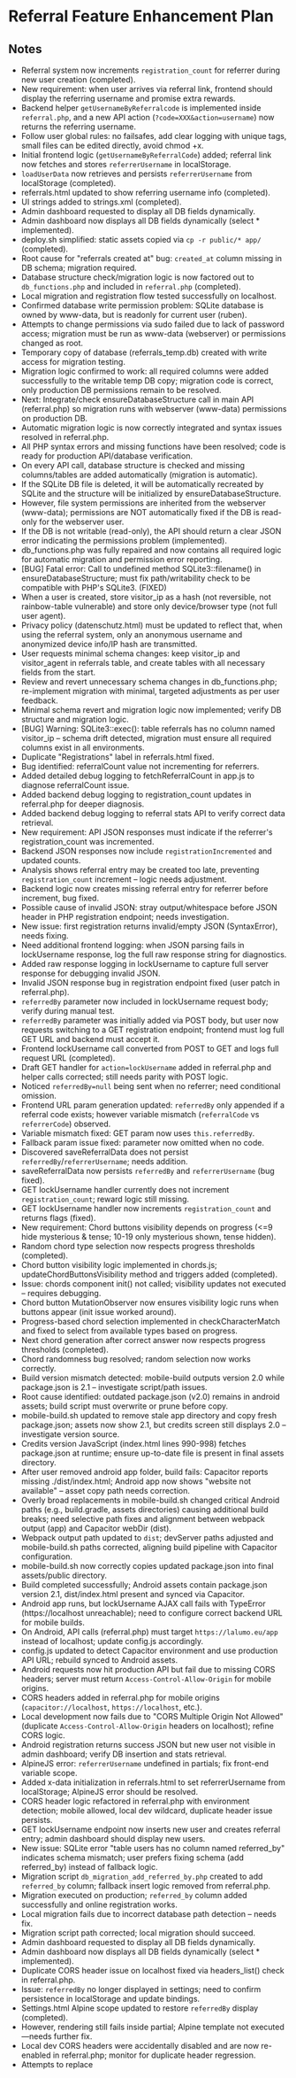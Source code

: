 # Referral Feature Enhancement Plan

## Notes
- Referral system now increments `registration_count` for referrer during new user creation (completed).
- New requirement: when user arrives via referral link, frontend should display the referring username and promise extra rewards.
- Backend helper `getUsernameByReferralcode` is implemented inside `referral.php`, and a new API action (`?code=XXX&action=username`) now returns the referring username.
- Follow user global rules: no failsafes, add clear logging with unique tags, small files can be edited directly, avoid chmod +x.
- Initial frontend logic (`getUsernameByReferralCode`) added; referral link now fetches and stores `referrerUsername` in localStorage.
- `loadUserData` now retrieves and persists `referrerUsername` from localStorage (completed).
- referrals.html updated to show referring username info (completed).
- UI strings added to strings.xml (completed).
- Admin dashboard requested to display all DB fields dynamically.
- Admin dashboard now displays all DB fields dynamically (select * implemented).
- deploy.sh simplified: static assets copied via `cp -r public/* app/` (completed).
- Root cause for "referrals created at" bug: `created_at` column missing in DB schema; migration required.
- Database structure check/migration logic is now factored out to `db_functions.php` and included in `referral.php` (completed).
- Local migration and registration flow tested successfully on localhost.
- Confirmed database write permission problem: SQLite database is owned by www-data, but is readonly for current user (ruben).
- Attempts to change permissions via sudo failed due to lack of password access; migration must be run as www-data (webserver) or permissions changed as root.
- Temporary copy of database (referrals_temp.db) created with write access for migration testing.
- Migration logic confirmed to work: all required columns were added successfully to the writable temp DB copy; migration code is correct, only production DB permissions remain to be resolved.
- Next: Integrate/check ensureDatabaseStructure call in main API (referral.php) so migration runs with webserver (www-data) permissions on production DB.
- Automatic migration logic is now correctly integrated and syntax issues resolved in referral.php.
- All PHP syntax errors and missing functions have been resolved; code is ready for production API/database verification.
- On every API call, database structure is checked and missing columns/tables are added automatically (migration is automatic).
- If the SQLite DB file is deleted, it will be automatically recreated by SQLite and the structure will be initialized by ensureDatabaseStructure.
- However, file system permissions are inherited from the webserver (www-data); permissions are NOT automatically fixed if the DB is read-only for the webserver user.
- If the DB is not writable (read-only), the API should return a clear JSON error indicating the permissions problem (implemented).
- db_functions.php was fully repaired and now contains all required logic for automatic migration and permission error reporting.
- [BUG] Fatal error: Call to undefined method SQLite3::filename() in ensureDatabaseStructure; must fix path/writability check to be compatible with PHP's SQLite3. (FIXED)
- When a user is created, store visitor_ip as a hash (not reversible, not rainbow-table vulnerable) and store only device/browser type (not full user agent).
- Privacy policy (datenschutz.html) must be updated to reflect that, when using the referral system, only an anonymous username and anonymized device info/IP hash are transmitted.
- User requests minimal schema changes: keep visitor_ip and visitor_agent in referrals table, and create tables with all necessary fields from the start.
- Review and revert unnecessary schema changes in db_functions.php; re-implement migration with minimal, targeted adjustments as per user feedback.
- Minimal schema revert and migration logic now implemented; verify DB structure and migration logic.
- [BUG] Warning: SQLite3::exec(): table referrals has no column named visitor_ip – schema drift detected, migration must ensure all required columns exist in all environments.
- Duplicate "Registrations" label in referrals.html fixed.
- Bug identified: referralCount value not incrementing for referrers.
- Added detailed debug logging to fetchReferralCount in app.js to diagnose referralCount issue.
- Added backend debug logging to registration_count updates in referral.php for deeper diagnosis.
- Added backend debug logging to referral stats API to verify correct data retrieval.
- New requirement: API JSON responses must indicate if the referrer's registration_count was incremented.
- Backend JSON responses now include `registrationIncremented` and updated counts.
- Analysis shows referral entry may be created too late, preventing `registration_count` increment – logic needs adjustment.
- Backend logic now creates missing referral entry for referrer before increment, bug fixed.
- Possible cause of invalid JSON: stray output/whitespace before JSON header in PHP registration endpoint; needs investigation.
- New issue: first registration returns invalid/empty JSON (SyntaxError), needs fixing.
- Need additional frontend logging: when JSON parsing fails in lockUsername response, log the full raw response string for diagnostics.
- Added raw response logging in lockUsername to capture full server response for debugging invalid JSON.
- Invalid JSON response bug in registration endpoint fixed (user patch in referral.php).
- `referredBy` parameter now included in lockUsername request body; verify during manual test.
- `referredBy` parameter was initially added via POST body, but user now requests switching to a GET registration endpoint; frontend must log full GET URL and backend must accept it.
- Frontend lockUsername call converted from POST to GET and logs full request URL (completed).
- Draft GET handler for `action=lockUsername` added in referral.php and helper calls corrected; still needs parity with POST logic.
- Noticed `referredBy=null` being sent when no referrer; need conditional omission.
- Frontend URL param generation updated: `referredBy` only appended if a referral code exists; however variable mismatch (`referralCode` vs `referrerCode`) observed.
- Variable mismatch fixed: GET param now uses `this.referredBy`.
- Fallback param issue fixed: parameter now omitted when no code.
- Discovered saveReferralData does not persist `referredBy`/`referrerUsername`; needs addition.
- saveReferralData now persists `referredBy` and `referrerUsername` (bug fixed).
- GET lockUsername handler currently does not increment `registration_count`; reward logic still missing.
- GET lockUsername handler now increments `registration_count` and returns flags (fixed).
- New requirement: Chord buttons visibility depends on progress (<=9 hide mysterious & tense; 10-19 only mysterious shown, tense hidden).
- Random chord type selection now respects progress thresholds (completed).
- Chord button visibility logic implemented in chords.js; updateChordButtonsVisibility method and triggers added (completed).
- Issue: chords component init() not called; visibility updates not executed – requires debugging.
- Chord button MutationObserver now ensures visibility logic runs when buttons appear (init issue worked around).
- Progress-based chord selection implemented in checkCharacterMatch and fixed to select from available types based on progress.
- Next chord generation after correct answer now respects progress thresholds (completed).
- Chord randomness bug resolved; random selection now works correctly.
- Build version mismatch detected: mobile-build outputs version 2.0 while package.json is 2.1 – investigate script/path issues.
- Root cause identified: outdated package.json (v2.0) remains in android assets; build script must overwrite or prune before copy.
- mobile-build.sh updated to remove stale app directory and copy fresh package.json; assets now show 2.1, but credits screen still displays 2.0 – investigate version source.
- Credits version JavaScript (index.html lines 990-998) fetches package.json at runtime; ensure up-to-date file is present in final assets directory.
- After user removed android app folder, build fails: Capacitor reports missing ./dist/index.html; Android app now shows "website not available" – asset copy path needs correction.
- Overly broad replacements in mobile-build.sh changed critical Android paths (e.g., build.gradle, assets directories) causing additional build breaks; need selective path fixes and alignment between webpack output (app) and Capacitor webDir (dist).
- Webpack output path updated to `dist`; devServer paths adjusted and mobile-build.sh paths corrected, aligning build pipeline with Capacitor configuration.
- mobile-build.sh now correctly copies updated package.json into final assets/public directory.
- Build completed successfully; Android assets contain package.json version 2.1, dist/index.html present and synced via Capacitor.
- Android app runs, but lockUsername AJAX call fails with TypeError (https://localhost unreachable); need to configure correct backend URL for mobile builds.
- On Android, API calls (referral.php) must target `https://lalumo.eu/app` instead of localhost; update config.js accordingly.
- config.js updated to detect Capacitor environment and use production API URL; rebuild synced to Android assets.
- Android requests now hit production API but fail due to missing CORS headers; server must return `Access-Control-Allow-Origin` for mobile origins.
- CORS headers added in referral.php for mobile origins (`capacitor://localhost`, `https://localhost`, etc.).
- Local development now fails due to "CORS Multiple Origin Not Allowed" (duplicate `Access-Control-Allow-Origin` headers on localhost); refine CORS logic.
- Android registration returns success JSON but new user not visible in admin dashboard; verify DB insertion and stats retrieval.
- AlpineJS error: `referrerUsername` undefined in partials; fix front-end variable scope.
- Added x-data initialization in referrals.html to set referrerUsername from localStorage; AlpineJS error should be resolved.
- CORS header logic refactored in referral.php with environment detection; mobile allowed, local dev wildcard, duplicate header issue persists.
- GET lockUsername endpoint now inserts new user and creates referral entry; admin dashboard should display new users.
- New issue: SQLite error "table users has no column named referred_by" indicates schema mismatch; user prefers fixing schema (add referred_by) instead of fallback logic.
- Migration script `db_migration_add_referred_by.php` created to add `referred_by` column; fallback insert logic removed from referral.php.
- Migration executed on production; `referred_by` column added successfully and online registration works.
- Local migration fails due to incorrect database path detection – needs fix.
- Migration script path corrected; local migration should succeed.
- Admin dashboard requested to display all DB fields dynamically.
- Admin dashboard now displays all DB fields dynamically (select * implemented).
- Duplicate CORS header issue on localhost fixed via headers_list() check in referral.php.
- Issue: `referredBy` no longer displayed in settings; need to confirm persistence in localStorage and update bindings.
- Settings.html Alpine scope updated to restore `referredBy` display (completed).
- However, rendering still fails inside partial; Alpine template not executed—needs further fix.
- Local dev CORS headers were accidentally disabled and are now re-enabled in referral.php; monitor for duplicate header regression.
- Attempts to replace <template> with <div x-show> still leave raw HTML; Alpine not initializing for partials – likely issue with partial loading/webpack processing.
- Discovered utility src/utils/html-include.js responsible for loading partials; it calls Alpine.initTree after injection yet settings.html still not parsed—investigate path handling and timing.
- Debug session shows localStorage contains referral data but `window.app.referredBy` remains null when settings.html is rendered; indicates loadUserData or initialization timing issue requiring fix.
- Debug diagnostics section and robust `x-show` bindings added to settings.html to trace referral variables and Alpine initialization.
- Fixed localStorage key mismatch; loadUserData now falls back to `lalumo-referral` and stores both keys, populating `referredBy` and `referrerUsername` correctly.
- Added registration_success, username_exists, registration_error strings to English and German XMLs.
- Fallback registration messages in app.js changed to English; need corresponding `registration_success`, `username_exists`, `registration_error` keys in strings-en.xml and strings-de.xml.
- Need to display `referrerUsername` in settings.html (similar to referrals.html); currently only `referredBy` shown.
- Settings.html now displays `referrerUsername` alongside referral code (implemented).
- Added dedicated `reset_2_5_ChordTypes_Progress` and wired into `resetAllProgress`; import path fixed and build compiles.
- New requirement: limit consecutive random chord type repeats (<=9 allow max two repeats, >=10 disallow repeats).
- Chord repetition constraint logic now enforced at every selection in playCurrent2_5Chord; bug with pre-set currentChordType is fixed.
- For progress ≤9 allow max two consecutive identical chord types
- From progress 10–19 show mysterious button but hide tense.
- At progress ≥20 show all chord type buttons.
- Adjust random chord generation in chords.js to select only from available types based on progress.
- Debug chords component initialization (init not called); ensure updateChordButtonsVisibility is invoked.
- Fix randomness bug in next chord selection after correct answer (always minor).
- Restrict next chord selection after correct answer in checkCharacterMatch to respect progress thresholds.
- Fix mobile build version mismatch (package.json vs build output).
  - Identify root cause: stale package.json in android assets.
  - Update mobile-build.sh to delete old package.json or use rsync --delete to ensure fresh copy.
  - Investigate credits screen version display still showing 2.0; ensure version info comes from updated package.json.
  - Ensure updated package.json is copied into final assets/public directory during build.
  - Rebuild and verify credits screen now shows version 2.1.
- Investigate missing dist/index.html after clean build; ensure web assets directory generated correctly.
- Update mobile-build.sh (or Capacitor config) to copy/dist sync full web assets so Android app loads.
- Rebuild and verify Android app opens website successfully.
- Revert unintended mobile-build.sh path replacements (restore valid android/app paths).
- Decide canonical web assets directory (dist or app) and update webpack output path or Capacitor webDir accordingly.
- Make npm run build output index.html into chosen webDir.
- Copy updated package.json into that directory and Android assets.
- Rebuild and verify credits version and Android app load.
- New bug: Chord is not remembered when play button is pressed again; a new random chord is generated each time, but it should remain the same until the user answers correctly.
- Chord persistence bug fixed: playCurrent2_5Chord now only generates a new chord if none is set; pressing play repeats the current chord until the correct answer.
- New technical issue: Chord repeat counter (consecutiveRepeats) is never incremented because the repeat-detection logic is only triggered when a new chord is generated, not when the same chord is repeated; this may affect repetition constraints.
- User clarified: consecutiveRepeats must be incremented after a correct answer (not reset), so that the next random selection cannot repeat the same chord type. It should NOT be incremented on incorrect answers.
- Repeat counter logic for chords is now correct: consecutiveRepeats is reset on new chord generation and incremented only after correct answer (not on replay or incorrect answers).
- Additional fix: consecutiveRepeats is now also reset in playChordByType when a new chord is played, ensuring no stale repeat counts persist across chord changes.
- Additional note: consecutiveRepeats is now also reset in playChordByType when a new chord is played, ensuring no stale repeat counts persist across chord changes.
- New: Chord persistence and repetition logic for 2_5 chord recognition component clarified and finalized:
  - currentChordType persists until correct answer; play repeats same chord until solved
  - currentChordType/previousChordType used for state
  - After correct answer, currentChordType=null to trigger new chord on next play
  - For progress ≤9: max two identical types in a row; ≥10: no repeats
  - consecutiveRepeats reset on new chord, incremented only if new random chord matches previous
  - No increment on replay; initialize consecutiveRepeats=0, previousChordType=null
  - Add [REPETITION] debug logs for all relevant steps
  - Main logic in playCurrent2_5Chord and checkCharacterMatch; no fallbacks allowed
- New: For 1_1 "Match the Sounds" activity, max 3 consecutive identical (high or low) areas are allowed, enforced equally at all progress levels (no progress-based variation).
- Analysis: The previous "attempts" logic in pitches.js (lines 847-856) only prevented repeating the exact same puzzle, but did not enforce a strict limit on consecutive high/low areas. This approach did not fulfill the requirement of max 3x high or low in a row.
- New plan: Implement robust consecutive area (high/low) limit by tracking `consecutiveSameRangeCount` and `previousToneRange` in 1_1; force a switch if 3 in a row is reached. Add detailed [1_1_RANDOM] debug logs.
- New: For 1_1, randomization must enforce BOTH: (a) max 3 consecutive same areas (high/low), and (b) never repeat the exact same tone as the previous. Update logic and prompt accordingly.
- Clarification: The filter for avoiding repeated tones applies only within the selected tone area (high/low), not between the two areas. There are always multiple tones per area, so the filter is meaningful there.
- BUG: "referrals created at" field is no longer set correctly; fixed.
- [x] Implement robust double constraint for 1_1 tone randomization:
  - Track `consecutiveSameRangeCount`, `previousToneRange`, and `previousExactTone` in the relevant component
  - Enforce max 3x same area in a row, all progress levels
  - Never repeat the exact same tone as the previous within the selected area
  - Add [1_1_RANDOM] debug logs for all steps
- [x] Investigate and fix: "referrals created at" not set correctly

## Task List
- [x] Increase `registration_count` after successful referred registration (backend done).
- [x] Implement `getUsernameByReferralcode` in `referral.php` returning username for given code with proper logging.
- [x] Add API route/parameter to call the new function securely (e.g., GET `?code=XXX&action=username`).
- [x] Add `getUsernameByReferralCode` function in `app.js` to retrieve referring username.
- [x] Update `public/partials/referrals.html` (and related JS) to fetch and show referring username when `ref` parameter is present.
- [x] Ensure `saveReferralData` persists `referrerUsername` field consistently.
- [x] Update `loadUserData` and startup flow to fetch and store `referrerUsername` when present.
- [x] Add sortable column functionality to admin table in admin.php.
- [x] Add delete user button with backend handling in admin.php.
- [x] Fix duplicate "Registrations" label in referrals.html.
- [x] Investigate and fix referralCount not incrementing (backend and frontend).
- [x] Extend referral.php JSON responses with flag showing if registration_count was incremented.
- [x] Adjust frontend handling to process new registrationIncremented flag.
- [x] Add new UI strings to default `strings.xml` for label and reward message.
- [x] Ensure referral entry is created before counting registration (backend logic).
- [x] Fix invalid JSON response on first user registration.
  - [x] Investigate source of invalid JSON (check for whitespace or accidental output before header/echo).
  - [x] Add raw response logging in app.js (lockUsername) when JSON parse fails.
- [x] Fix missing `referrerUsername` (send `referredBy` in lockUsername request body).
- [x] Convert lockUsername request to GET with full URL logging (frontend).
- [x] Replace undefined helpers (`generateUniqueReferralCode`, `generatePassword`) with existing `generateReferralCode`, `generateRandomPassword` or add wrappers.
- [x] Fix sending `referredBy=null` when no referrer (only include param if value present).
- [x] Remove fallback `referredBy=none`; omit parameter when absent.
- [x] Finalize GET `action=lockUsername` handling in referral.php (align with POST logic).
- [x] Ensure same referral increment logic and JSON response as POST path.
- [x] Verify and unify variable name for referral code in lockUsername (`referralCode` vs `referrerCode`).
- [x] Persist `referredBy` and `referrerUsername` in saveReferralData and ensure load flow consistency.
- [x] Implement chord type visibility logic in 2_5_chord_characters.js according to progress thresholds.
  - [x] Hide mysterious and tense buttons when progress ≤ 9.
  - [x] From progress 10–19 show mysterious button but hide tense.
  - [x] At progress ≥20 show all chord type buttons.
- [x] Adjust random chord generation in chords.js to select only from available types based on progress.
- [x] Debug chords component initialization (init not called); ensure updateChordButtonsVisibility is invoked.
- [x] Fix randomness bug in next chord selection after correct answer (always minor).
- [x] Restrict next chord selection after correct answer in checkCharacterMatch to respect progress thresholds.
- [x] Fix mobile build version mismatch (package.json vs build output).
  - [x] Identify root cause: stale package.json in android assets.
  - [x] Update mobile-build.sh to delete old package.json or use rsync --delete to ensure fresh copy.
  - [x] Investigate credits screen version display still showing 2.0; ensure version info comes from updated package.json.
  - [x] Ensure updated package.json is copied into final assets/public directory during build.
  - [x] Rebuild and verify credits screen now shows version 2.1.
- [x] Investigate missing dist/index.html after clean build; ensure web assets directory generated correctly.
- [x] Update mobile-build.sh (or Capacitor config) to copy/dist sync full web assets so Android app loads.
- [x] Rebuild and verify Android app opens website successfully.
- [x] Revert unintended mobile-build.sh path replacements (restore valid android/app paths).
- [x] Decide canonical web assets directory (dist or app) and update webpack output path or Capacitor webDir accordingly.
- [x] Make npm run build output index.html into chosen webDir.
- [x] Copy updated package.json into that directory and Android assets.
- [x] Rebuild and verify credits version and Android app load.
- [x] Fix mobile lockUsername fetch error by pointing API to correct backend URL.
  - [x] Update config.js to use `https://lalumo.eu/app` when running in Capacitor/Android.
  - [x] Rebuild Android app and verify lockUsername succeeds.
  - [x] Resolve CORS error for API requests from Android
    - [x] Add appropriate `Access-Control-Allow-Origin` header in referral.php or server configuration to allow `capacitor://localhost` and `https://localhost`
    - [x] Rebuild and test lockUsername on device without CORS failure.
- [x] Add appropriate `Access-Control-Allow-Origin` header in referral.php or server configuration to allow `capacitor://localhost` and `https://localhost`
- [x] Rebuild and test lockUsername on device without CORS failure.
- [x] Fix duplicate CORS header issue on localhost (ensure only one `Access-Control-Allow-Origin` header is sent).
- [x] Resolve AlpineJS `referrerUsername` undefined error in referrals.html/app.js.
- [x] Execute migration script on production database to add `referred_by` column.
- [x] Fix database path detection in migration script for local development.
- [x] Update admin dashboard table to include all database columns dynamically (select *).
- [x] Simplify deploy.sh static asset copy (use `cp -r public/*`)
- [x] Deploy schema update
- [x] Verify registration & admin dashboard post-deploy
- [x] Investigate and restore `referredBy` persistence in localStorage and display in settings.html.
- [x] Display `referrerUsername` in settings.html partial (show referring username)
- [x] Ensure 2_5 chords progress resets in resetAllProgress
  - [x] Add `reset_2_5_ChordTypes_Progress` and integrate into resetAllProgress
  - [x] Fix import path for `reset_2_5_ChordTypes_Progress` (webpack module not found)
- [x] Implement chord repetition constraint
  - [x] For progress ≤ 9 allow max two consecutive identical chord types
  - [x] For progress ≥10 disallow consecutive identical chord types
  - [x] Fix bug: constraint is now enforced at every selection, not just when currentChordType is unset
- [x] Fix bug: Chord must persist until correct answer; pressing play should not generate a new chord
- [x] Fix: Ensure consecutiveRepeats is reset on new chord generation and only incremented after correct answer (not on replay or incorrect answers)
- [x] Implement robust consecutive area randomization for 1_1 high/low:
  - Track `consecutiveSameRangeCount` and `previousToneRange` in the relevant component
  - Enforce max 3x same area in a row, all progress levels
  - Prevent repeating the exact same tone as the previous
  - Add [1_1_RANDOM] debug logs for all steps
- [x] Investigate and fix: "referrals created at" not set correctly
- [x] Ensure both `referred_by` (users), `password` (users), and `created_at` (referrals) columns are present when initializing a new database
- [x] Create and run migration to add `created_at` column to `referrals` table and update existing rows
- [x] Fix database write permissions and re-run combined migration script
- [x] Ensure referral.php returns a JSON error if the DB is not writable (permission issue)
- [x] Review and revert unnecessary schema changes in db_functions.php
- [x] Re-implement migration logic with minimal code changes (keep visitor_ip, visitor_agent, and only add missing fields)
- [x] Store visitor_ip as a secure hash and only device/browser type in referrals table on user creation
- [x] Update datenschutz.html to clarify new data handling for referral system
- [x] Error handling for DB structure check is now implemented: GET requests to referral.php return a JSON error if DB is not writable/valid, as required.
- [x] Fix fatal error: replace $db->filename() usage in ensureDatabaseStructure with portable solution
- [ ] Ensure all required columns (visitor_ip, visitor_agent, created_at, etc.) exist in all referrals tables on all environments; trigger migration if needed.

## Current Goal
- Ensure schema consistency and trigger migration if needed